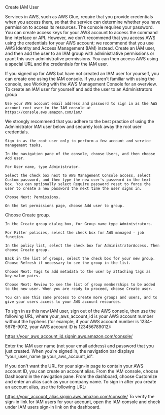 Create IAM User

Services in AWS, such as AWS Glue, require that you provide credentials when you access them, so that the service can determine whether you have permission to access its resources. The console requires your password. You can create access keys for your AWS account to access the command line interface or API. However, we don't recommend that you access AWS using the credentials for your AWS account; we recommend that you use AWS Identity and Access Management (IAM) instead. Create an IAM user, and then add the user to an IAM group with administrative permissions or grant this user administrative permissions. You can then access AWS using a special URL and the credentials for the IAM user.

If you signed up for AWS but have not created an IAM user for yourself, you can create one using the IAM console. If you aren't familiar with using the console, see Working with the AWS Management Console for an overview.
To create an IAM user for yourself and add the user to an Administrators group

    Use your AWS account email address and password to sign in as the AWS account root user to the IAM console at https://console.aws.amazon.com/iam/

We strongly recommend that you adhere to the best practice of using the Administrator IAM user below and securely lock away the root user credentials.

    Sign in as the root user only to perform a few account and service management tasks.

    In the navigation pane of the console, choose Users, and then choose Add user.

    For User name, type Administrator.

    Select the check box next to AWS Management Console access, select Custom password, and then type the new user's password in the text box. You can optionally select Require password reset to force the user to create a new password the next time the user signs in.

    Choose Next: Permissions.

    On the Set permissions page, choose Add user to group.

Choose Create group.

    In the Create group dialog box, for Group name type Administrators.

    For Filter policies, select the check box for AWS managed - job function.

    In the policy list, select the check box for AdministratorAccess. Then choose Create group.

    Back in the list of groups, select the check box for your new group. Choose Refresh if necessary to see the group in the list.

    Choose Next: Tags to add metadata to the user by attaching tags as key-value pairs.

    Choose Next: Review to see the list of group memberships to be added to the new user. When you are ready to proceed, choose Create user.

    You can use this same process to create more groups and users, and to give your users access to your AWS account resources.

To sign in as this new IAM user, sign out of the AWS console, then use the following URL, where your_aws_account_id is your AWS account number without the hyphens (for example, if your AWS account number is 1234-5678-9012, your AWS account ID is 123456789012):

https://your_aws_account_id.signin.aws.amazon.com/console/

Enter the IAM user name (not your email address) and password that you just created. When you're signed in, the navigation bar displays "your_user_name @ your_aws_account_id".

If you don't want the URL for your sign-in page to contain your AWS account ID, you can create an account alias. From the IAM console, choose Dashboard in the navigation pane. From the dashboard, choose Customize and enter an alias such as your company name. To sign in after you create an account alias, use the following URL:

https://your_account_alias.signin.aws.amazon.com/console/
To verify the sign-in link for IAM users for your account, open the IAM console and check under IAM users sign-in link on the dashboard.
